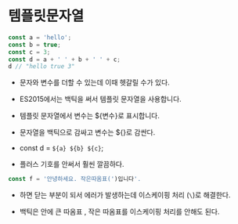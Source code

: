 # 템플릿문자열

```js
const a = 'hello';
const b = true;
const c = 3;
const d = a + ' ' + b + ' ' + c;
d // "hello true 3"
```
- 문자와 변수를 더할 수 있는데 이때 헷갈릴 수가 있다.

- ES2015에서는 백틱을 써서 템플릿 문자열을 사용합니다.

- 템플릿 문자열에서 변수는 ${변수}로 표시합니다.

- 문자열을 백틱으로 감싸고 변수는 ${}로 감싼다.

- const d = `${a} ${b} ${c}`;

- 플러스 기호를 안써서 훨씬 깔끔하다. 

```js
const f = '안녕하세요. 작은따옴표(')입니다'.
```

- 하면 닫는 부분이 되서 에러가 발생하는데 이스케이핑 처리 (`\`)로 해결한다.

- 백틱은 안에 큰 따옴표 , 작은 따옴표를 이스케이핑 처리를 안해도 된다. 